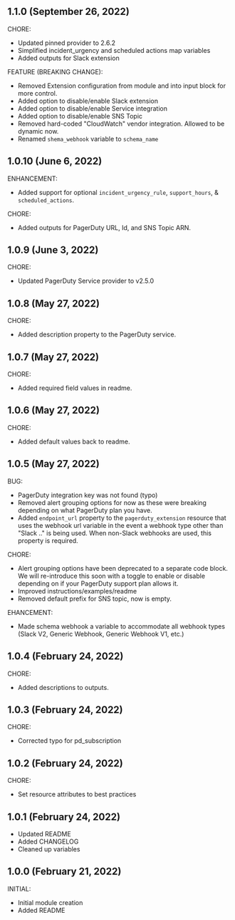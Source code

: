 ## 1.1.0 (September 26, 2022)

CHORE:
* Updated pinned provider to 2.6.2
* Simplified incident_urgency and scheduled actions map variables
* Added outputs for Slack extension

FEATURE (BREAKING CHANGE):
* Removed Extension configuration from module and into input block for more control.
* Added option to disable/enable Slack extension
* Added option to disable/enable Service integration
* Added option to disable/enable SNS Topic
* Removed hard-coded "CloudWatch" vendor integration. Allowed to be dynamic now.
* Renamed `shema_webhook` variable to `schema_name`

## 1.0.10 (June 6, 2022)

ENHANCEMENT:
* Added support for optional `incident_urgency_rule`, `support_hours`, & `scheduled_actions`.

CHORE:
* Added outputs for PagerDuty URL, Id, and SNS Topic ARN.

## 1.0.9 (June 3, 2022)

CHORE:
* Updated PagerDuty Service provider to v2.5.0

## 1.0.8 (May 27, 2022)

CHORE:
* Added description property to the PagerDuty service.

## 1.0.7 (May 27, 2022)

CHORE:
* Added required field values in readme.

## 1.0.6 (May 27, 2022)

CHORE:
* Added default values back to readme.

## 1.0.5 (May 27, 2022)

BUG:
* PagerDuty integration key was not found (typo)
* Removed alert grouping options for now as these were breaking depending on what PagerDuty plan you have.
* Added `endpoint_url` property to the `pagerduty_extension` resource that uses the webhook url variable in the event a webhook type other than "Slack .." is being used. When non-Slack webhooks are used, this property is required.

CHORE:
* Alert grouping options have been deprecated to a separate code block. We will re-introduce this soon with a toggle to enable or disable depending on if your PagerDuty support plan allows it.
* Improved instructions/examples/readme
* Removed default prefix for SNS topic, now is empty.

EHANCEMENT:
* Made schema webhook a variable to accommodate all webhook types (Slack V2, Generic Webhook, Generic Webhook V1, etc.)

## 1.0.4 (February 24, 2022)

CHORE:
* Added descriptions to outputs.
## 1.0.3 (February 24, 2022)

CHORE:
* Corrected typo for pd_subscription

## 1.0.2 (February 24, 2022)

CHORE:
* Set resource attributes to best practices

## 1.0.1 (February 24, 2022)

* Updated README
* Added CHANGELOG
* Cleaned up variables

## 1.0.0 (February 21, 2022)

INITIAL:

* Initial module creation
* Added README